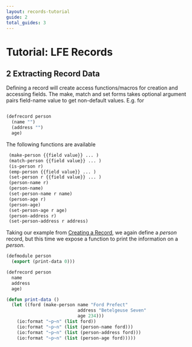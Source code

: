 ```yaml
---
layout: records-tutorial
guide: 2
total_guides: 3
---
```

# Tutorial: LFE Records

## 2 Extracting Record Data

Defining a record will create access functions/macros for creation and accessing
fields. The make, match and set forms takes optional argument pairs
field-name value to get non-default values. E.g. for

```lisp

(defrecord person
  (name "")
  (address "")
  age)
```

The following functions are available

```lisp
 (make-person {{field value}} ... )
 (match-person {{field value}} ... )
 (is-person r)
 (emp-person {{field value}} ... )
 (set-person r {{field value}} ... )
 (person-name r)
 (person-name)
 (set-person-name r name)
 (person-age r)
 (person-age)
 (set-person-age r age)
 (person-address r)
 (set-person-address r address)
```

Taking our example from [Creating a Record](/tutorials/records/1), we
again define a _person_ record, but this time we expose a function to
print the information on a _person_.

```lisp
(defmodule person
  (export (print-data 0)))

(defrecord person
  name
  address
  age)

(defun print-data ()
  (let ((ford (make-person name "Ford Prefect"
                           address "Betelgeuse Seven"
                           age 234)))
    (io:format "~p~n" (list ford))
    (io:format "~p~n" (list (person-name ford)))
    (io:format "~p~n" (list (person-address ford)))
    (io:format "~p~n" (list (person-age ford)))))
```
